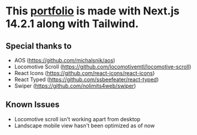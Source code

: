# This <a href="gilbert-zaini-portfolio.vercel.app">portfolio</a> is made with Next.js 14.2.1 along with Tailwind.

## Special thanks to
* AOS (https://github.com/michalsnik/aos)
* Locomotive Scroll (https://github.com/locomotivemtl/locomotive-scroll)
* React Icons (https://github.com/react-icons/react-icons)
* React Typed (https://github.com/ssbeefeater/react-typed)
* Swiper (https://github.com/nolimits4web/swiper)
  
## Known Issues
* Locomotive scroll isn't working apart from desktop
* Landscape mobile view hasn't been optimized as of now
